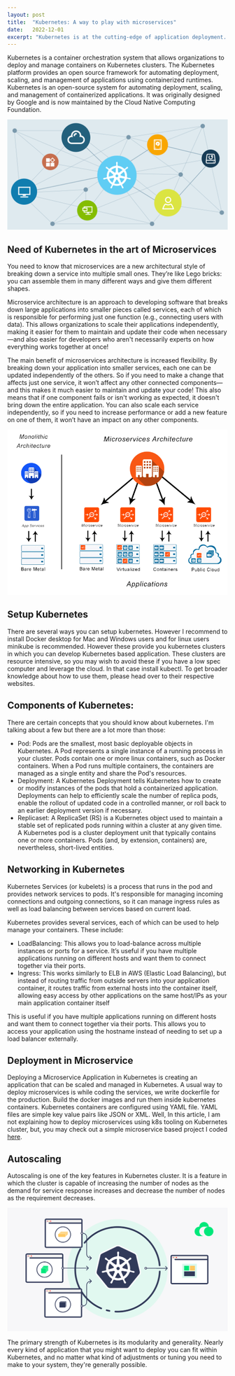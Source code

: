 ```yaml
---
layout: post
title:  "Kubernetes: A way to play with microservices"
date:   2022-12-01
excerpt: "Kubernetes is at the cutting-edge of application deployment. The best way to kick-start your DevOps career is by learning how to effectively deploy Kubernetes.   "
---
```


Kubernetes is a container orchestration system that allows organizations to deploy and manage containers on Kubernetes clusters. 
The Kubernetes platform provides an open source framework for automating deployment, scaling, and management of applications using containerized runtimes.
Kubernetes is an open-source system for automating deployment, scaling, and management of containerized applications. 
It was originally designed by Google and is now maintained by the Cloud Native Computing Foundation.

![k8s](/assets/images/kubernetes.png)

## Need of Kubernetes in the art of Microservices
You need to know that microservices are a new architectural style of breaking down a service into multiple small ones. 
They’re like Lego bricks: you can assemble them in many different ways and give them different shapes.

Microservice architecture is an approach to developing software that breaks down large applications into smaller pieces called services, 
each of which is responsible for performing just one function (e.g., connecting users with data). 
This allows organizations to scale their applications independently, making it easier for them to maintain and update their code when necessary—and also easier for developers who aren't necessarily experts on how everything works together at once!

The main benefit of microservices architecture is increased flexibility. 
By breaking down your application into smaller services, each one can be updated independently of the others. 
So if you need to make a change that affects just one service, it won’t affect any other connected components—and this makes it much easier to maintain and update your code! 
This also means that if one component fails or isn't working as expected, it doesn't bring down the entire application. 
You can also scale each service independently, so if you need to increase performance or add a new feature on one of them, it won’t have an impact on any other components.

<img src ="/assets/images/microservices-vs-monolithic.png" />

## Setup Kubernetes
There are several ways you can setup kubernetes. However I recommend to install Docker desktop for Mac and Windows users and for linux users minikube is recommended.
However these provide you kubernetes clusters in which you can develop Kubernetes based application. These clusters are resource intensive, so you may wish to avoid these if you have a low spec computer and leverage the cloud.
In that case install kubectl. To get broader knowledge about how to use them, please head over to their respective websites.

## Components of Kubernetes:
There are certain concepts that you should know about kubernetes. I'm talking about a few but there are a lot more than those:
  - Pod: Pods are the smallest, most basic deployable objects in Kubernetes. A Pod represents a single instance of a running process in your cluster. Pods contain one or more linux containers, such as Docker containers. When a Pod runs multiple containers, the containers are managed as a single entity and share the Pod's resources.
  - Deployment: A Kubernetes Deployment tells Kubernetes how to create or modify instances of the pods that hold a containerized application. Deployments can help to efficiently scale the number of replica pods, enable the rollout of updated code in a controlled manner, or roll back to an earlier deployment version if necessary.
  - Replicaset: A ReplicaSet (RS) is a Kubernetes object used to maintain a stable set of replicated pods running within a cluster at any given time. A Kubernetes pod is a cluster deployment unit that typically contains one or more containers. Pods (and, by extension, containers) are, nevertheless, short-lived entities.

## Networking in Kubernetes
Kubernetes Services (or kubelets) is a process that runs in the pod and provides network services to pods. 
It's responsible for managing incoming connections and outgoing connections, so it can manage ingress rules as well as load balancing between services based on current load.

Kubernetes provides several services, each of which can be used to help manage your containers. These include:
 - LoadBalancing: This allows you to load-balance across multiple instances or ports for a service. 
   It’s useful if you have multiple applications running on different hosts and want them to connect together via their ports.
 - Ingress: This works similarly to ELB in AWS (Elastic Load Balancing), but instead of routing traffic from outside servers into your application container, 
   it routes traffic from external hosts into the container itself, allowing easy access by other applications on the same host/IPs as your main application container itself

This is useful if you have multiple applications running on different hosts and want them to connect together via their ports. 
This allows you to access your application using the hostname instead of needing to set up a load balancer externally.

## Deployment in Microservice
Deploying a Microservice Application in Kubernetes is creating an application that can be scaled and managed in Kubernetes. 
A usual way to deploy microservices is while coding the services, we write dockerfile for the production. Build the docker images and run them inside kubernetes containers.
Kubernetes containers are configured using YAML file. YAML files are simple key value pairs like JSON or XML.
Well, In this article, I am not explaining how to deploy microservices using k8s tooling on Kubernetes cluster, but, you may check out a simple microservice based project I coded [here](https://github.com/sudip-mondal-2002/ticketing).

## Autoscaling
Autoscaling is one of the key features in Kubernetes cluster. 
It is a feature in which the cluster is capable of increasing the number of nodes as the demand for service response increases and decrease the number of nodes as the requirement decreases.

![k8s-microservices](/assets/images/kubernetes-microservices.png)

The primary strength of Kubernetes is its modularity and generality. Nearly every kind of application that you might want to deploy you can fit within Kubernetes, and no matter what kind of adjustments or tuning you need to make to your system, they're generally possible.
